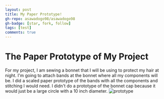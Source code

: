 ```yaml
---
layout: post
title: My Paper Prototype!
gh-repo: asawadogo98/asawadogo98
gh-badge: [star, fork, follow]
tags: [test]
comments: true
---
```

# The Paper Prototype of My Project
For my project, I am sewing a bonnet that I will be using to protect my hair at night. I'm going to attach bands at the bonnet where all my components will be. I did a scaled paper prototype of the bands with all the components and stitching I would need. I didn't do a prototype of the bonnet cap because it would just be a large circle with a 10 inch diameter. 
![prototype](https://asawadogo98.github.io/assets/IMG_4736.jpg)
